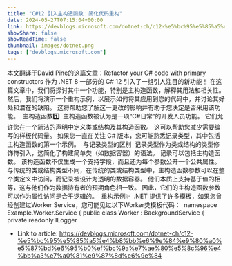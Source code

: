 ```yaml
---
title: "C#12 引入主构造函数：简化代码重构"
date: 2024-05-27T07:15:04+00:00
link: https://devblogs.microsoft.com/dotnet-ch/c12-%e5%bc%95%e5%85%a5%e4%b8%bb%e6%9e%84%e9%80%a0%e5%87%bd%e6%95%b0%ef%bc%9a%e7%ae%80%e5%8c%96%e4%bb%a3%e7%a0%81%e9%87%8d%e6%9e%84
showShare: false
showReadTime: false
thumbnail: images/dotnet.png
tags: ["devblogs.microsoft.com"]
---
```

本文翻译于David Pine的这篇文章：Refactor your C# code with primary constructors 作为 .NET 8 一部分的 C# 12 引入了一组引人注目的新功能！ 在这篇文章中，我们将探讨其中一个功能，特别是主构造函数，解释其用法和相关性。 然后，我们将演示一个重构示例，以展示如何将其应用到您的代码中，并讨论其好处和潜在的缺陷。 这将帮助您了解这一更改的影响并有助于您决定是否采用该功能。  主构造函数1️⃣  主构造函数被认为是一项“C#日常”的开发人员功能。 它们允许您在一个简洁的声明中定义类或结构及其构造函数。 这可以帮助您减少需要编写的样板代码量。 如果您一直在关注 C# 版本，您可能熟悉记录类型，其中包括主构造函数的第一个示例。  与记录类型的区别  记录类型作为类或结构的类型修饰符引入，这简化了构建简单类（如数据容器）的语法。 记录可以包括主构造函数。 该构造函数不仅生成一个支持字段，而且还为每个参数公开一个公共属性。 与传统的类或结构类型不同，在传统的类或结构类型中，主构造函数参数可以在整个类定义中访问，而记录被设计为透明的数据容器。 他们本质上支持基于值的相等，这与他们作为数据持有者的预期角色相一致。 因此，它们的主构造函数参数可以作为属性访问是合乎逻辑的。  重构示例✨  .NET 提供了许多模板，如果您曾经创建过Worker Service，您可能见过以下Worker类模板代码：  namespace Example.Worker.Service { public class Worker : BackgroundService { private readonly ILogger<Worker>

- Link to article: https://devblogs.microsoft.com/dotnet-ch/c12-%e5%bc%95%e5%85%a5%e4%b8%bb%e6%9e%84%e9%80%a0%e5%87%bd%e6%95%b0%ef%bc%9a%e7%ae%80%e5%8c%96%e4%bb%a3%e7%a0%81%e9%87%8d%e6%9e%84